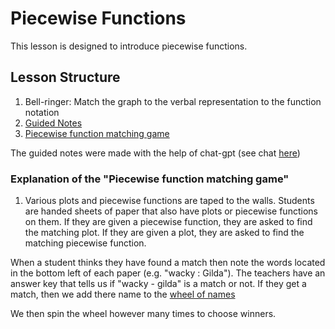 # Piecewise Functions
This lesson is designed to introduce piecewise functions.

## Lesson Structure
1. Bell-ringer: Match the graph to the verbal representation to the function notation
2. [Guided Notes](https://www.overleaf.com/4857789446dcxvbgwvgycs#749324)
3. [Piecewise function matching game](https://www.overleaf.com/4242928516vhynmyybrqjq#d195d8)


The guided notes were made with the help of chat-gpt (see chat [here](https://chatgpt.com/share/68085af1-5b94-8009-80ce-b268ad775c08))

### Explanation of the "Piecewise function matching game"
1. Various plots and piecewise functions are taped to the walls.  Students are handed sheets of paper that also have plots or piecewise functions on them. If they are given a piecewise function, they are asked to find the matching plot.  If they are given a plot, they are asked to find the matching piecewise function.

When a student thinks they have found a match then note the words located in the bottom left of each paper (e.g. "wacky : Gilda").  The teachers have an answer key that tells us if "wacky - gilda" is a match or not.  If they get a match, then we add there name to the [wheel of names](https://wheelofnames.com/)

We then spin the wheel however many times to choose winners.